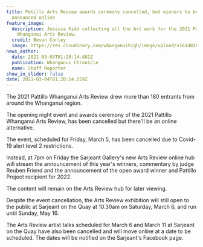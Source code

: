 ```yaml
---
title: Patillo Arts Review awards ceremony cancelled, but winners to be
  announced online
feature_image:
  description: Jessica Kidd collecting all the Art work for the 2021 Pattillo
    Whanganui Arts Review.
  credit: Bevan Conley
  image: https://res.cloudinary.com/whanganuihigh/image/upload/v1614820830/News/Jessica_Kidd._Arts_Reveiw_ex.Chron_3.3.21.jpg
news_author:
  date: 2021-03-03T01:20:14.481Z
  publication: Whanganui Chronicle
  name: Staff Reporter
show_in_slider: false
date: 2021-03-04T01:20:14.559Z
---
```

The 2021 Pattillo Whanganui Arts Review drew more than 180 entrants from around the Whanganui region.

The opening night event and awards ceremony of the 2021 Pattillo Whanganui Arts Review, has been cancelled but there'll be an online alternative.

The event, scheduled for Friday, March 5, has been cancelled due to Covid-19 alert level 2 restrictions.

Instead, at 7pm on Friday the Sarjeant Gallery's new Arts Review online hub will stream the announcement of this year's winners, commentary by judge Reuben Friend and the announcement of the open award winner and Pattillo Project recipient for 2022.

The content will remain on the Arts Review hub for later viewing.

Despite the event cancellation, the Arts Review exhibition will still open to the public at Sarjeant on the Quay at 10.30am on Saturday, March 6, and run until Sunday, May 16.

The Arts Review artist talks scheduled for March 6 and March 11 at Sarjeant on the Quay have also been cancelled and will move online at a date to be scheduled. The dates will be notified on the Sarjeant's Facebook page.

